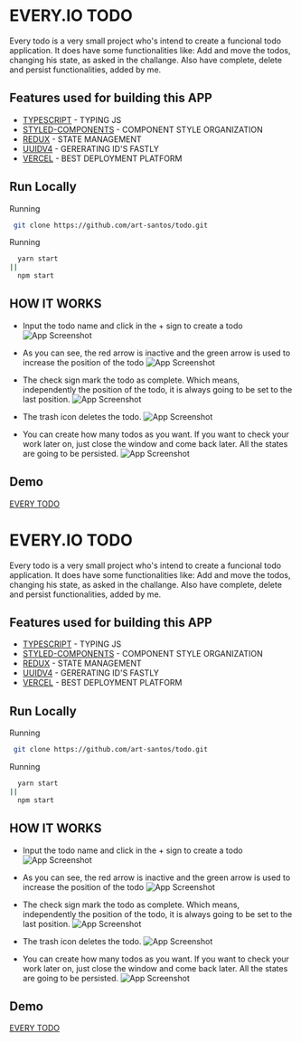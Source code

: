 # EVERY.IO TODO

Every todo is a very small project who's intend to create a funcional todo application.
It does have some functionalities like: Add and move the todos, changing his state, as asked in the challange.
Also have complete, delete and persist functionalities, added by me.

## Features used for building this APP

- [TYPESCRIPT](https://www.typescriptlang.org/) - TYPING JS
- [STYLED-COMPONENTS](https://styled-components.com/) - COMPONENT STYLE ORGANIZATION
- [REDUX](https://redux.js.org/) - STATE MANAGEMENT
- [UUIDV4](hhttps://www.npmjs.com/package/uuidv4) - GERERATING ID'S FASTLY
- [VERCEL](https://vercel.com/) - BEST DEPLOYMENT PLATFORM

## Run Locally

Running

```bash
 git clone https://github.com/art-santos/todo.git
```

Running

```bash
  yarn start
||
  npm start
```

## HOW IT WORKS

- Input the todo name and click in the + sign to create a todo
  ![App Screenshot](https://todo.arthursantos.codes/1.png)

- As you can see, the red arrow is inactive and the green arrow is used to increase the position of the todo
  ![App Screenshot](https://todo.arthursantos.codes/2.png)

- The check sign mark the todo as complete. Which means, independently the position of the todo, it is always going to be set to the last position.
  ![App Screenshot](https://todo.arthursantos.codes/3.png)

- The trash icon deletes the todo.
  ![App Screenshot](https://todo.arthursantos.codes/4.png)

- You can create how many todos as you want. If you want to check your work later on, just close the window and come back later. All the states are going to be persisted.
  ![App Screenshot](https://todo.arthursantos.codes/5.png)

## Demo

[EVERY TODO](https://todo.arthursantos.codes)

# EVERY.IO TODO

Every todo is a very small project who's intend to create a funcional todo application.
It does have some functionalities like: Add and move the todos, changing his state, as asked in the challange.
Also have complete, delete and persist functionalities, added by me.

## Features used for building this APP

- [TYPESCRIPT](https://www.typescriptlang.org/) - TYPING JS
- [STYLED-COMPONENTS](https://styled-components.com/) - COMPONENT STYLE ORGANIZATION
- [REDUX](https://redux.js.org/) - STATE MANAGEMENT
- [UUIDV4](hhttps://www.npmjs.com/package/uuidv4) - GERERATING ID'S FASTLY
- [VERCEL](https://vercel.com/) - BEST DEPLOYMENT PLATFORM

## Run Locally

Running

```bash
 git clone https://github.com/art-santos/todo.git
```

Running

```bash
  yarn start
||
  npm start
```

## HOW IT WORKS

- Input the todo name and click in the + sign to create a todo
  ![App Screenshot](https://todo.arthursantos.codes/1.png)

- As you can see, the red arrow is inactive and the green arrow is used to increase the position of the todo
  ![App Screenshot](https://todo.arthursantos.codes/2.png)

- The check sign mark the todo as complete. Which means, independently the position of the todo, it is always going to be set to the last position.
  ![App Screenshot](https://todo.arthursantos.codes/3.png)

- The trash icon deletes the todo.
  ![App Screenshot](https://todo.arthursantos.codes/4.png)

- You can create how many todos as you want. If you want to check your work later on, just close the window and come back later. All the states are going to be persisted.
  ![App Screenshot](https://todo.arthursantos.codes/5.png)

## Demo

[EVERY TODO](https://todo.arthursantos.codes)
